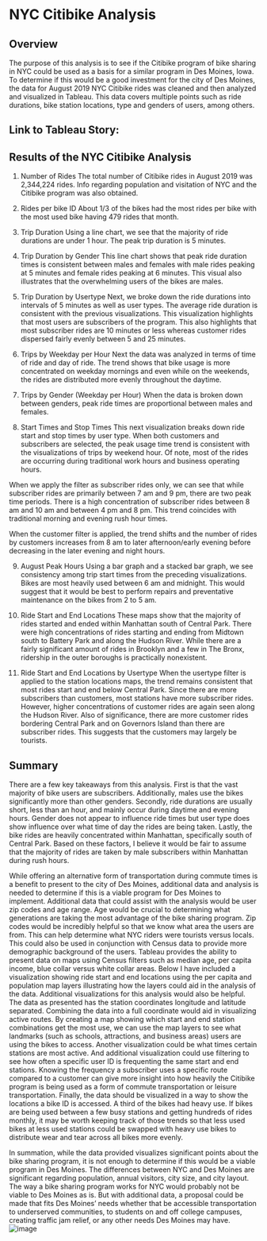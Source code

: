 # NYC Citibike Analysis

## Overview

The purpose of this analysis is to see if the Citibike program of bike sharing in NYC could be used as a basis for a similar program in Des Moines, Iowa. To determine if this would be a good investment for the city of Des Moines, the data for August 2019 NYC Citibike rides was cleaned and then analyzed and visualized in Tableau. This data covers multiple points such as ride durations, bike station locations, type and genders of users, among others.

## Link to Tableau Story:

## Results of the NYC Citibike Analysis

1.	Number of Rides 
The total number of Citibike rides in August 2019 was 2,344,224 rides. Info regarding population and visitation of NYC and the Citibike program was also obtained. 
2.	Rides per bike ID
About 1/3 of the bikes had the most rides per bike with the most used bike having 479 rides that month.


3.	Trip Duration
Using a line chart, we see that the majority of ride durations are under 1 hour. The peak trip duration is 5 minutes.
4.	Trip Duration by Gender
This line chart shows that peak ride duration times is consistent between males and females with male rides peaking at 5 minutes and female rides peaking at 6 minutes. This visual also illustrates that the overwhelming users of the bikes are males.
5.	Trip Duration by Usertype
Next, we broke down the ride durations into intervals of 5 minutes as well as user types. The average ride duration is consistent with the previous visualizations. This visualization highlights that most users are subscribers of the program.  This also highlights that most subscriber rides are 10 minutes or less whereas customer rides dispersed fairly evenly between 5 and 25 minutes.


6.	Trips by Weekday per Hour
Next the data was analyzed in terms of time of ride and day of ride. The trend shows that bike usage is more concentrated on weekday mornings and even while on the weekends, the rides are distributed more evenly throughout the daytime.
7.	Trips by Gender (Weekday per Hour)
When the data is broken down between genders, peak ride times are proportional between males and females. 
8.	Start Times and Stop Times
This next visualization breaks down ride start and stop times by user type. When both customers and subscribers are selected, the peak usage time trend is consistent with the visualizations of trips by weekend hour. Of note, most of the rides are occurring during traditional work hours and business operating hours.

When we apply the filter as subscriber rides only, we can see that while subscriber rides are primarily between 7 am and 9 pm, there are two peak time periods. There is a high concentration of subscriber rides between 8 am and 10 am and between 4 pm and 8 pm. This trend coincides with traditional morning and evening rush hour times.

When the customer filter is applied, the trend shifts and the number of rides by customers increases from 8 am to later afternoon/early evening before decreasing in the later evening and night hours.


9.	August Peak Hours
Using a bar graph and a stacked bar graph, we see consistency among trip start times from the preceding visualizations. Bikes are most heavily used between 6 am and midnight. This would suggest that it would be best to perform repairs and preventative maintenance on the bikes from 2 to 5 am.


10.	Ride Start and End Locations
These maps show that the majority of rides started and ended within Manhattan south of Central Park. There were high concentrations of rides starting and ending from Midtown south to Battery Park and along the Hudson River. While there are a fairly significant amount of rides in Brooklyn and a few in The Bronx, ridership in the outer boroughs is practically nonexistent. 
11.	Ride Start and End Locations by Usertype
When the usertype filter is applied to the station locations maps, the trend remains consistent that most rides start and end below Central Park. Since there are more subscribers than customers, most stations have more subscriber rides. However, higher concentrations of customer rides are again seen along the Hudson River. Also of significance, there are more customer rides bordering Central Park and on Governors Island than there are subscriber rides. This suggests that the customers may largely be tourists. 




## Summary

There are a few key takeaways from this analysis. First is that the vast majority of bike users are subscribers. Additionally, males use the bikes significantly more than other genders. Secondly, ride durations are usually short, less than an hour, and mainly occur during daytime and evening hours. Gender does not appear to influence ride times but user type does show influence over what time of day the rides are being taken. Lastly, the bike rides are heavily concentrated within Manhattan, specifically south of Central Park. Based on these factors, I believe it would be fair to assume that the majority of rides are taken by male subscribers within Manhattan during rush hours.

While offering an alternative form of transportation during commute times is a benefit to present to the city of Des Moines, additional data and analysis is needed to determine if this is a viable program for Des Moines to implement. Additional data that could assist with the analysis would be user zip codes and age range. Age would be crucial to determining what generations are taking the most advantage of the bike sharing program. Zip codes would be incredibly helpful so that we know what area the users are from. This can help determine what NYC riders were tourists versus locals. This could also be used in conjunction with Census data to provide more demographic background of the users. Tableau provides the ability to present data on maps using Census filters such as median age, per capita income, blue collar versus white collar areas. Below I have included a visualization showing ride start and end locations using the per capita and population map layers illustrating how the layers could aid in the analysis of the data.
Additional visualizations for this analysis would also be helpful. The data as presented has the station coordinates longitude and latitude separated. Combining the data into a full coordinate would aid in visualizing active routes. By creating a map showing which start and end station combinations get the most use, we can use the map layers to see what landmarks (such as schools, attractions, and business areas) users are using the bikes to access. Another visualization could be what times certain stations are most active. And additional visualization could use filtering to see how often a specific user ID is frequenting the same start and end stations. Knowing the frequency a subscriber uses a specific route compared to a customer can give more insight into how heavily the Citibike program is being used as a form of commute transportation or leisure transportation. Finally, the data should be visualized in a way to show the locations a bike ID is accessed. A third of the bikes had heavy use. If bikes are being used between a few busy stations and getting hundreds of rides monthly, it may be worth keeping track of those trends so that less used bikes at less used stations could be swapped with heavy use bikes to distribute wear and tear across all bikes more evenly.

In summation, while the data provided visualizes significant points about the bike sharing program, it is not enough to determine if this would be a viable program in Des Moines. The differences between NYC and Des Moines are significant regarding population, annual visitors, city size, and city layout. The way a bike sharing program works for NYC would probably not be viable to Des Moines as is. But with additional data, a proposal could be made that fits Des Moines’ needs whether that be accessible transportation to underserved communities, to students on and off college campuses, creating traffic jam relief, or any other needs Des Moines may have.
![image](https://user-images.githubusercontent.com/101373173/176032707-0b63e233-d46d-4269-bfaf-ba46a7ce6760.png)
